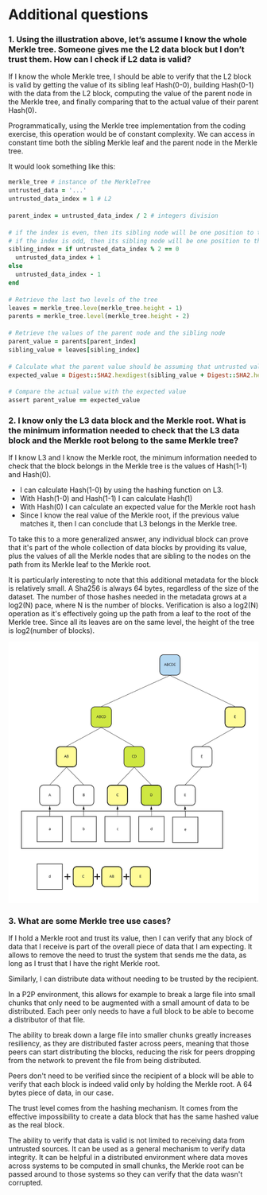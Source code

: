 # Additional questions

### 1. Using the illustration above, let’s assume I know the whole Merkle tree. Someone gives me the L2 data block but I don’t trust them. How can I check if L2 data is valid?

If I know the whole Merkle tree, I should be able to verify that the L2 block is valid by getting the value of its sibling leaf Hash(0-0), building Hash(0-1) with the data from the L2 block, computing the value of the parent node in the Merkle tree, and finally comparing that to the actual value of their parent Hash(0).

Programmatically, using the Merkle tree implementation from the coding exercise, this operation would be of constant complexity. We can access in constant time both the sibling Merkle leaf and the parent node in the Merkle tree.

It would look something like this:

```rb
merkle_tree # instance of the MerkleTree
untrusted_data = '...'
untrusted_data_index = 1 # L2

parent_index = untrusted_data_index / 2 # integers division

# if the index is even, then its sibling node will be one position to the right
# if the index is odd, then its sibling node will be one position to the left
sibling_index = if untrusted_data_index % 2 == 0
  untrusted_data_index + 1
else
  untrusted_data_index - 1
end

# Retrieve the last two levels of the tree
leaves = merkle_tree.leve(merkle_tree.height - 1)
parents = merkle_tree.level(merkle_tree.height - 2)

# Retrieve the values of the parent node and the sibling node
parent_value = parents[parent_index]
sibling_value = leaves[sibling_index]

# Calculate what the parent value should be assuming that untrusted value is indeed valid
expected_value = Digest::SHA2.hexdigest(sibling_value + Digest::SHA2.hexdigest(untrusted_data))

# Compare the actual value with the expected value
assert parent_value == expected_value
```

### 2. I know only the L3 data block and the Merkle root. What is the minimum information needed to check that the L3 data block and the Merkle root belong to the same Merkle tree?

If I know L3 and I know the Merkle root, the minimum information needed to check that the block belongs in the Merkle tree is the values of Hash(1-1) and Hash(0).

- I can calculate Hash(1-0) by using the hashing function on L3.
- With Hash(1-0) and Hash(1-1) I can calculate Hash(1)
- With Hash(0) I can calculate an expected value for the Merkle root hash
- Since I know the real value of the Merkle root, if the previous value matches it, then I can conclude that L3 belongs in the Merkle tree.

To take this to a more generalized answer, any individual block can prove that it's part of the whole collection of data blocks by providing its value, plus the values of all the Merkle nodes that are sibling to the nodes on the path from its Merkle leaf to the Merkle root.

It is particularly interesting to note that this additional metadata for the block is relatively small. A Sha256 is always 64 bytes, regardless of the size of the dataset. The number of those hashes needed in the metadata grows at a log2(N) pace, where N is the number of blocks. Verification is also a log2(N) operation as it's effectively going up the path from a leaf to the root of the Merkle tree. Since all its leaves are on the same level, the height of the tree is log2(number of blocks).

![](/images/tree.jpg)

### 3. What are some Merkle tree use cases?

If I hold a Merkle root and trust its value, then I can verify that any block of data that I receive is part of the overall piece of data that I am expecting. It allows to remove the need to trust the system that sends me the data, as long as I trust that I have the right Merkle root.

Similarly, I can distribute data without needing to be trusted by the recipient.

In a P2P environment, this allows for example to break a large file into small chunks that only need to be augmented with a small amount of data to be distributed. Each peer only needs to have a full block to be able to become a distributor of that file.

The ability to break down a large file into smaller chunks greatly increases resiliency, as they are distributed faster across peers, meaning that those peers can start distributing the blocks, reducing the risk for peers dropping from the network to prevent the file from being distributed.

Peers don't need to be verified since the recipient of a block will be able to verify that each block is indeed valid only by holding the Merkle root. A 64 bytes piece of data, in our case.

The trust level comes from the hashing mechanism. It comes from the effective impossibility to create a data block that has the same hashed value as the real block.

The ability to verify that data is valid is not limited to receiving data from untrusted sources. It can be used as a general mechanism to verify data integrity. It can be helpful in a distributed environment where data moves across systems to be computed in small chunks, the Merkle root can be passed around to those systems so they can verify that the data wasn't corrupted.
